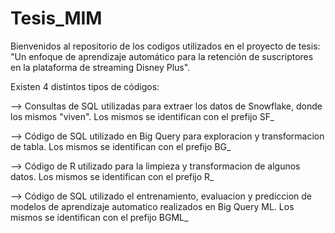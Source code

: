 # Tesis_MIM

Bienvenidos al repositorio de los codigos utilizados en el proyecto de tesis: "Un enfoque de aprendizaje automático para la retención de suscriptores en la plataforma de streaming Disney Plus". 



Existen 4 distintos tipos de códigos:

--> Consultas de SQL utilizadas para extraer los datos de Snowflake, donde los mismos "viven". Los mismos se identifican con el prefijo SF_

--> Código de SQL utilizado en Big Query para exploracion y transformacion de tabla. Los mismos se identifican con el prefijo BG_

--> Código de R utilizado para la limpieza y transformacion de algunos datos. Los mismos se identifican con el prefijo R_

--> Código de SQL utilizado el entrenamiento, evaluacion y prediccion de modelos de aprendizaje automatico realizados en Big Query ML. Los mismos se identifican con el prefijo BGML_



